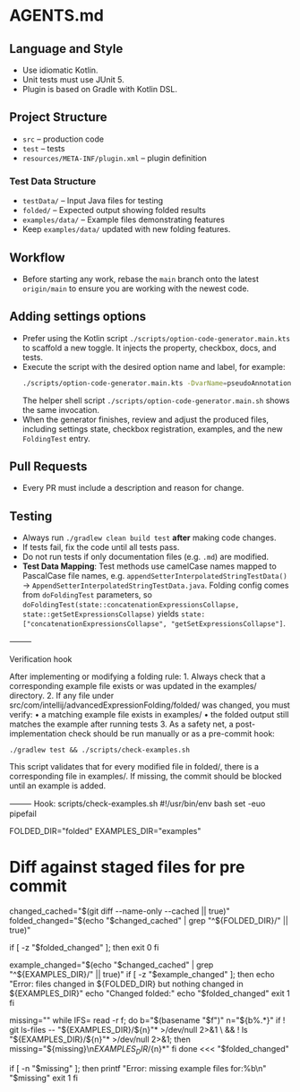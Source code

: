 # AGENTS.md

## Language and Style
- Use idiomatic Kotlin.
- Unit tests must use JUnit 5.
- Plugin is based on Gradle with Kotlin DSL.

## Project Structure
- `src` – production code
- `test` – tests
- `resources/META-INF/plugin.xml` – plugin definition

### Test Data Structure

- `testData/` – Input Java files for testing
- `folded/` – Expected output showing folded results
- `examples/data/` – Example files demonstrating features
- Keep `examples/data/` updated with new folding features.

## Workflow
- Before starting any work, rebase the `main` branch onto the latest `origin/main` to ensure you are working with the newest code.

## Adding settings options
- Prefer using the Kotlin script `./scripts/option-code-generator.main.kts` to scaffold a new toggle. It injects the property, checkbox, docs, and tests.
- Execute the script with the desired option name and label, for example:
  ```bash
  ./scripts/option-code-generator.main.kts -DvarName=pseudoAnnotationsMain -DvarText="Pseudo-annotations: @Main"
  ```
  The helper shell script `./scripts/option-code-generator.main.sh` shows the same invocation.
- When the generator finishes, review and adjust the produced files, including settings state, checkbox registration, examples, and the new `FoldingTest` entry.

## Pull Requests
- Every PR must include a description and reason for change.

## Testing
- Always run `./gradlew clean build test` **after** making code changes.
- If tests fail, fix the code until all tests pass.
- Do not run tests if only documentation files (e.g. `.md`) are modified.
- **Test Data Mapping**: Test methods use camelCase names mapped to PascalCase file names, e.g.
  `appendSetterInterpolatedStringTestData()` → `AppendSetterInterpolatedStringTestData.java`. Folding
  config comes from `doFoldingTest` parameters, so `doFoldingTest(state::concatenationExpressionsCollapse,
  state::getSetExpressionsCollapse)` yields `state: ["concatenationExpressionsCollapse", "getSetExpressionsCollapse"]`.

⸻

Verification hook

After implementing or modifying a folding rule:
    1. Always check that a corresponding example file exists or was updated in the examples/ directory.
    2. If any file under src/com/intellij/advancedExpressionFolding/folded/ was changed, you must verify:
        • a matching example file exists in examples/
        • the folded output still matches the example after running tests
    3. As a safety net, a post-implementation check should be run manually or as a pre-commit hook:

```
./gradlew test && ./scripts/check-examples.sh
```

This script validates that for every modified file in folded/, there is a corresponding file in examples/.
If missing, the commit should be blocked until an example is added.

⸻
Hook: scripts/check-examples.sh
#!/usr/bin/env bash
set -euo pipefail

FOLDED_DIR="folded"
EXAMPLES_DIR="examples"

# Diff against staged files for pre commit
changed_cached="$(git diff --name-only --cached || true)"
folded_changed="$(echo "$changed_cached" | grep "^${FOLDED_DIR}/" || true)"

if [ -z "$folded_changed" ]; then
  exit 0
fi

example_changed="$(echo "$changed_cached" | grep "^${EXAMPLES_DIR}/" || true)"
if [ -z "$example_changed" ]; then
  echo "Error: files changed in ${FOLDED_DIR} but nothing changed in ${EXAMPLES_DIR}"
  echo "Changed folded:"
  echo "$folded_changed"
  exit 1
fi

missing=""
while IFS= read -r f; do
  b="$(basename "$f")"
  n="${b%.*}"
  if ! git ls-files -- "${EXAMPLES_DIR}/${n}"* >/dev/null 2>&1 \
     && ! ls "${EXAMPLES_DIR}/${n}"* >/dev/null 2>&1; then
    missing="${missing}\n${EXAMPLES_DIR}/${n}*"
  fi
done <<< "$folded_changed"

if [ -n "$missing" ]; then
  printf "Error: missing example files for:%b\n" "$missing"
  exit 1
fi

